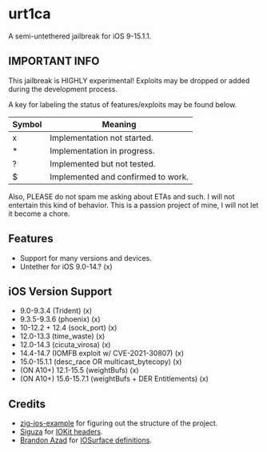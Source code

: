 # urt1ca

A semi-untethered jailbreak for iOS 9-15.1.1.

## IMPORTANT INFO

This jailbreak is HIGHLY experimental! Exploits may be dropped or added during the development process.

A key for labeling the status of features/exploits may be found below.

| Symbol | Meaning |
| --- | --- |
| x | Implementation not started. |
| * | Implementation in progress. |
| ? | Implemented but not tested. |
| $ | Implemented and confirmed to work. |

Also, PLEASE do not spam me asking about ETAs and such. I will not entertain this kind of behavior. This is a passion project of mine, I will not let it become a chore.

## Features

- Support for many versions and devices.
- Untether for iOS 9.0-14.? (x)

## iOS Version Support

- 9.0-9.3.4 (Trident) (x)
- 9.3.5-9.3.6 (phoenix) (x)
- 10-12.2 + 12.4 (sock_port) (x)
- 12.0-13.3 (time_waste) (x)
- 12.0-14.3 (cicuta_virosa) (x)
- 14.4-14.7 (IOMFB exploit w/ CVE-2021-30807) (x)
- 15.0-15.1.1 (desc_race OR multicast_bytecopy) (x)
- (ON A10+) 12.1-15.5 (weightBufs) (x)
- (ON A10+) 15.6-15.7.1 (weightBufs + DER Entitlements) (x)

## Credits

- [zig-ios-example](https://github.com/kubkon/zig-ios-example) for figuring out the structure of the project.
- [Siguza](https://github.com/Siguza) for [IOKit headers](https://github.com/Siguza/iokit-utils/blob/master/src/iokit.h).
- [Brandon Azad](https://github.com/bazad) for [IOSurface definitions](https://bugs.chromium.org/p/project-zero/issues/detail?id=1986#c4).
